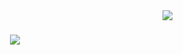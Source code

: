 
<img align="right" src="https://visitor-badge.laobi.icu/badge?page_id=zoubairhouta.zoubairhouta" />


<h1 align="center">
<img src="https://readme-typing-svg.herokuapp.com/?font=Cairo&size=40&center=true&vCenter=true&width=800&height=100&color=f75c7e&background=ffdfba&duration=6000&lines=Hi+There!+👋;I'm+Ahmed+Zoubair+Belhout!;A+passionate+Web+developer+from+Tunisia!+🌶️;"/>





</h1>
